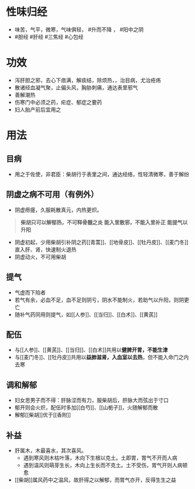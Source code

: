 # 性味归经
- 味苦，气平，微寒，气味俱轻， #升而不降 ， #阳中之阴  
-  #胆经  #肝经  #三焦经  #心包经  
# 功效
- 泻肝胆之邪，去心下痞满，解痰结，除烦热，，治目病，尤治疮疡
- 散诸经血凝气聚，止偏头风，胸胁刺痛，通达表里邪气
- 善解潮热
- 伤寒门中必须之药，疟症、郁症之要药
- 妇人胎产前后宜用之
# 用法
## 目病
- 用之于佐使，非君臣：柴胡行于表里之间，通达经络，性轻清微寒，善于解纷
## 阴虚之病不可用（有例外）
- 阴虚痨瘥，久服耗散真元，内热更炽。
> **柴胡只可以解郁热，不可释骨髓之炎**
> **能入里散邪，不能入里补正**
> **能提气以升阳**
- 阴虚初起，少用柴胡引补阴之药[[青蒿]]、[[地骨皮]]、[[牡丹皮]]、[[麦门冬]]直入肝、肾，快速制火退热
- 阴虚动火，不可用柴胡
## 提气
- 气虚而下陷者
- 若气有余，必血不足，血不足则阴亏，阴水不能制火，若助气以升阳，则阴更亡
- 随补气药同用则提气，如[[人参]]、[[当归]]、[[白术]]、[[黄芪]]
## 配伍
- 与[[人参]]、[[黄芪]]、[[当归]]、[[白术]]共用以**健脾开胃，不能生津**
- 与[[麦门冬]]、[[牡丹皮]]共用以**益肺滋肾，入血室以去热**，但不能入命门之内去寒
## 调和解郁
- 妇女思男子而不得：肝脉涩而有力，服柴胡后，肝脉大而弦出于寸口
- 郁开则会火炽，配伍时多加[[白芍]]、[[山栀子]]，火随解郁而散
- 解郁[[柴胡]]优于[[香附]]
## 补益
- 肝属木，木最喜水，其次喜风。
    - 遇到寒风则木枯叶落，木向下生根以克土。土即胃，胃气不开而人病
    - 遇到温风则萌芽生长，木向上生长而不克土。土不受伤，胃气开则人病顿愈
- [[柴胡]]属风药中之温风，故肝得之以解郁，而胃气亦开，反得生生之益